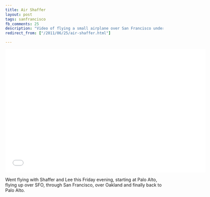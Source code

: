 ```yaml
---
title: Air Shaffer
layout: post
tags: sanfrancisco
fb_comments: 25
description: "Video of flying a small airplane over San Francisco under the setting sun."
redirect_from: ["/2011/06/25/air-shaffer.html"]

---
```


<iframe width="640" height="394" src="//www.youtube.com/embed/hvq8IyMllSg?hd=1&amp;rel=0" frameborder="0" allowfullscreen></iframe>

Went flying with Shaffer and Lee this Friday evening, starting at Palo Alto, flying up over SFO, through San Francisco, over Oakland and finally back to Palo Alto.

